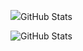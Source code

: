 <p><img src="https://github.com/BaiJiu123/BaiJiu123/blob/main/illust_121666568_20240822_233116.jpg</p>
## 👋 你好，我叫白玖，跟高兴见到你!

- 🔭 显而易见，我只是一名平平无奇的学生，妄想着有朝一日能走上顶端
- 💬 QQ: 2126383941

## GitHub Stats
<p><img src="https://github-readme-stats.vercel.app/api?username=BaiJiu123&amp;show_icons=true&theme=radical" alt="GitHub Stats"></p>
